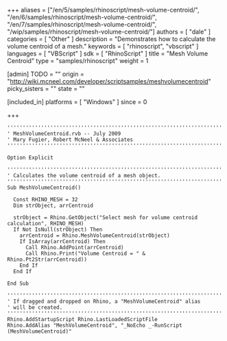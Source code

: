 +++
aliases = ["/en/5/samples/rhinoscript/mesh-volume-centroid/", "/en/6/samples/rhinoscript/mesh-volume-centroid/", "/en/7/samples/rhinoscript/mesh-volume-centroid/", "/wip/samples/rhinoscript/mesh-volume-centroid/"]
authors = [ "dale" ]
categories = [ "Other" ]
description = "Demonstrates how to calculate the volume centroid of a mesh."
keywords = [ "rhinoscript", "vbscript" ]
languages = [ "VBScript" ]
sdk = [ "RhinoScript" ]
title = "Mesh Volume Centroid"
type = "samples/rhinoscript"
weight = 1

[admin]
TODO = ""
origin = "http://wiki.mcneel.com/developer/scriptsamples/meshvolumecentroid"
picky_sisters = ""
state = ""

[included_in]
platforms = [ "Windows" ]
since = 0

+++

```vbnet
'''''''''''''''''''''''''''''''''''''''''''''''''''''''''''''''''''''''''''''
' MeshVolumeCentroid.rvb -- July 2009
' Mary Fugier, Robert McNeel & Associates
'''''''''''''''''''''''''''''''''''''''''''''''''''''''''''''''''''''''''''''

Option Explicit

'''''''''''''''''''''''''''''''''''''''''''''''''''''''''''''''''''''''''''''
' Calculates the volume centroid of a mesh object.
'''''''''''''''''''''''''''''''''''''''''''''''''''''''''''''''''''''''''''''
Sub MeshVolumeCentroid()

  Const RHINO_MESH = 32
  Dim strObject, arrCentroid

  strObject = Rhino.GetObject("Select mesh for volume centroid calculation", RHINO_MESH)
  If Not IsNull(strObject) Then
    arrCentroid = Rhino.MeshVolumeCentroid(strObject)
    If IsArray(arrCentroid) Then
      Call Rhino.AddPoint(arrCentroid)
      Call Rhino.Print("Volume Centroid = " & Rhino.Pt2Str(arrCentroid))
    End If
  End If

End Sub

'''''''''''''''''''''''''''''''''''''''''''''''''''''''''''''''''''''''''''''
' If dragged and dropped on Rhino, a "MeshVolumeCentroid" alias
' will be created.
'''''''''''''''''''''''''''''''''''''''''''''''''''''''''''''''''''''''''''''
Rhino.AddStartupScript Rhino.LastLoadedScriptFile
Rhino.AddAlias "MeshVolumeCentroid", "_NoEcho _-RunScript (MeshVolumeCentroid)"
```
